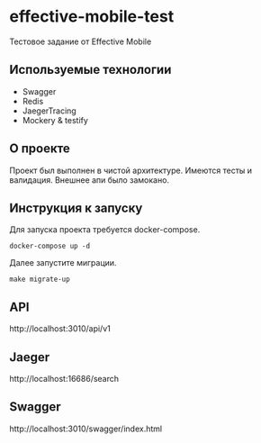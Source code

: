 # effective-mobile-test
Тестовое задание от Effective Mobile

## Используемые технологии
- Swagger
- Redis
- JaegerTracing
- Mockery & testify

## О проекте
Проект был выполнен в чистой архитектуре. Имеются тесты и валидация.
Внешнее апи было замокано.

## Инструкция к запуску
Для запуска проекта требуется docker-compose.

`docker-compose up -d`

Далее запустите миграции.

`make migrate-up`

## API
http://localhost:3010/api/v1
## Jaeger
http://localhost:16686/search
## Swagger
http://localhost:3010/swagger/index.html

